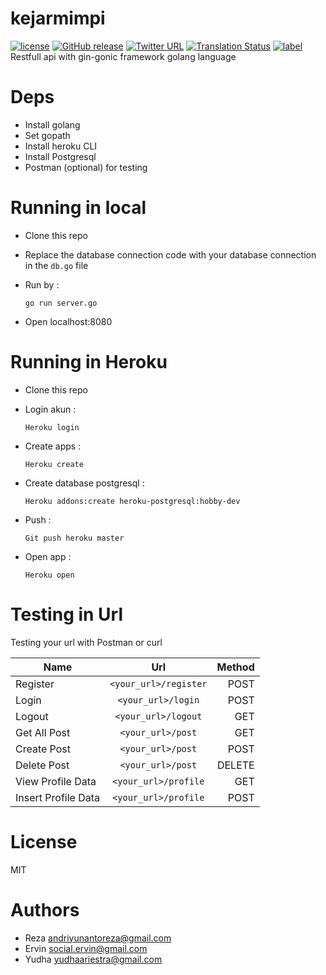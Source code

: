 # kejarmimpi    
[![license](https://img.shields.io/github/license/mashape/apistatus.svg)]()
[![GitHub release](https://img.shields.io/github/release/phw/peek.svg)](https://github.com/phw/peek/releases)
[![Twitter URL](https://img.shields.io/twitter/url/http/shields.io.svg?style=social)]()
[![Translation Status](https://hosted.weblate.org/widgets/peek/-/svg-badge.svg)](https://hosted.weblate.org/engage/peek/?utm_source=widget)
[![label](https://img.shields.io/github/issues-raw/badges/shields/website.svg)]()  
Restfull api with gin-gonic framework golang language

# Deps
* Install golang
* Set gopath
* Install heroku CLI
* Install Postgresql
* Postman (optional) for testing

# Running in local
* Clone this repo
* Replace the database connection code with your database connection in the `db.go` file
* Run by : 
    
      go run server.go

* Open localhost:8080

# Running in Heroku
* Clone this repo
* Login akun : 

      Heroku login

* Create apps : 

      Heroku create

* Create database postgresql : 

      Heroku addons:create heroku-postgresql:hobby-dev

* Push : 

      Git push heroku master

* Open app : 

      Heroku open

# Testing in Url
Testing your url with Postman or curl

| Name                | Url                   | Method   |
| --------------------|:---------------------:| --------:|
| Register            | `<your_url>/register` |   POST   |
| Login               | `<your_url>/login`    |   POST   |
| Logout              | `<your_url>/logout`   |   GET    |
| Get All Post        | `<your_url>/post`     |   GET    |
| Create Post         | `<your_url>/post`     |   POST   |
| Delete Post         | `<your_url>/post`     |   DELETE |
| View Profile Data   | `<your_url>/profile`  |   GET    |
| Insert Profile Data | `<your_url>/profile`  |   POST   |

# License
MIT

# Authors
* Reza andriyunantoreza@gmail.com
* Ervin social.ervin@gmail.com
* Yudha yudhaariestra@gmail.com


